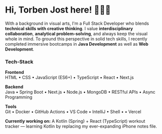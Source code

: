 # Hi, Torben Jost here! :raising_hand:👨‍💻

With a background in visual arts, I'm a Full Stack Developer who blends **technical skills with creative thinking**. I value **interdisciplinary collaboration**, **analytical problem-solving**, and always keep the visual whole in mind. To ground this perspective in solid tech skills, I recently completed immersive bootcamps in **Java Development** as well as **Web Development**.

### Tech-Stack
**Frontend**  
HTML • CSS • JavaScript (ES6+) • TypeScript • React • Next.js

**Backend**  
Java • Spring Boot • Next.js • Node.js • MongoDB • RESTful APIs • Async Programming

**Tools**  
Git • Docker • GitHub Actions • VS Code • IntelliJ • Shell •  • Vercel

**Currently working on:**
A Kotlin (Spring) + React (TypeScript) workout tracker — learning Kotlin by replacing my ever-expanding iPhone notes file.
